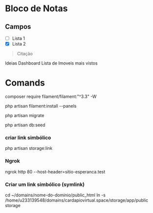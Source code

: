 # Bloco de Notas

## Campos


- [ ] Lista 1
- [x] Lista 2

> Citação

Ideias Dashboard 
Lista de Imoveis mais vistos



# Comands

composer require filament/filament:"^3.3" -W

php artisan filament:install --panels

php artisan migrate

php artisan db:seed

### criar link simbólico
php artisan storage:link

### Ngrok
ngrok http 80 --host-header=sitio-esperanca.test


### Criar um link simbólico (symlink)
cd ~/domains/nome-do-dominio/public_html
ln -s /home/u233139548/domains/cardapiovirtual.space/storage/app/public storage
